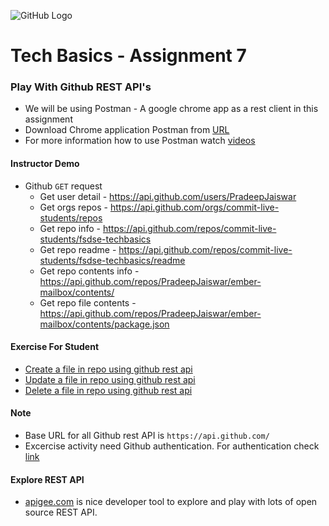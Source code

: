 ![GitHub Logo](https://s3.ap-south-1.amazonaws.com/greyatom-social/logo.png)

# Tech Basics - Assignment 7

### Play With Github REST API's

* We will be using Postman - A google chrome app as a rest client in this assignment
* Download Chrome application Postman from [URL](https://chrome.google.com/webstore/detail/postman/fhbjgbiflinjbdggehcddcbncdddomop/related?hl=en)
* For more information how to use Postman watch [videos](https://www.youtube.com/watch?v=8veXJ9YGlFI&list=PLM-7VG-sgbtD8qBnGeQM5nvlpqB_ktaLZ)

#### Instructor Demo

* Github `GET` request
  - Get user detail - https://api.github.com/users/PradeepJaiswar
  - Get orgs repos - https://api.github.com/orgs/commit-live-students/repos
  - Get repo info - https://api.github.com/repos/commit-live-students/fsdse-techbasics
  - Get repo readme - https://api.github.com/repos/commit-live-students/fsdse-techbasics/readme
  - Get repo contents info - https://api.github.com/repos/PradeepJaiswar/ember-mailbox/contents/
  - Get repo file contents - https://api.github.com/repos/PradeepJaiswar/ember-mailbox/contents/package.json

#### Exercise For Student
  - [Create a file in repo using github rest api](https://developer.github.com/v3/repos/contents/#create-a-file)
  - [Update a file in repo using github rest api](https://developer.github.com/v3/repos/contents/#update-a-file)
  - [Delete a file in repo using github rest api](https://developer.github.com/v3/repos/contents/#delete-a-file)

#### Note 
* Base URL for all Github rest API is `https://api.github.com/`
* Excercise activity need Github authentication. For authentication check [link](https://developer.github.com/v3/#authentication)

#### Explore REST API 
* [apigee.com](https://apigee.com/console/github) is nice developer tool to explore and play with lots of open source REST API. 

